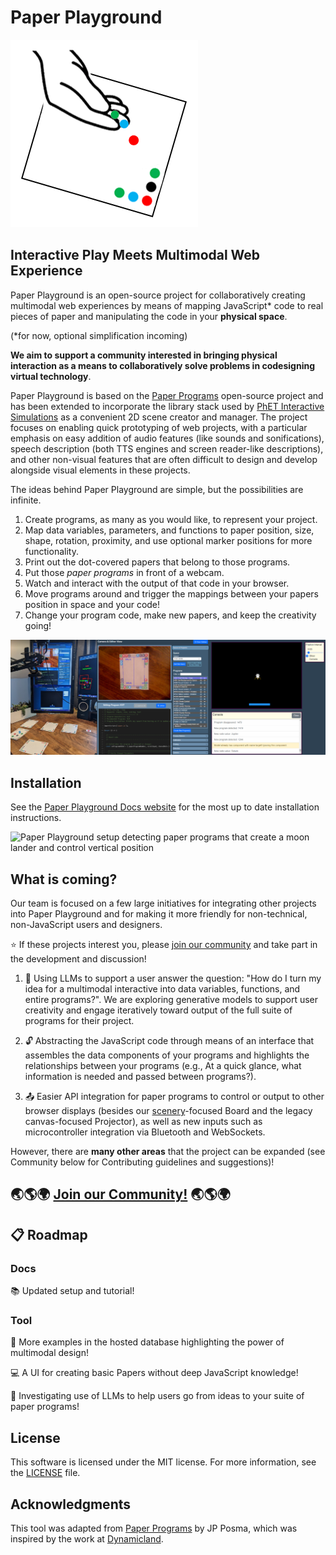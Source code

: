 # Paper Playground 

![logo](docs/assets/hand-with-dots.png)

## Interactive Play Meets Multimodal Web Experience

Paper Playground is an open-source project for collaboratively creating multimodal web experiences by means of mapping JavaScript* code to real pieces of paper and manipulating the code in your **physical space**.

(*for now, optional simplification incoming)

**We aim to support a community interested in bringing physical interaction as a means to collaboratively solve problems in codesigning virtual technology**.

Paper Playground is based on the [Paper Programs](https://paperprograms.org) open-source project and has been extended to incorporate the library stack used by [PhET Interactive Simulations](https://www.github.com/phetsims/community) as a convenient 2D scene creator and manager. The project focuses on enabling quick prototyping of web projects, with a particular emphasis on easy addition of audio features (like sounds and sonifications), speech description (both TTS engines and screen reader-like descriptions), and other non-visual features that are often difficult to design and develop alongside visual elements in these projects.

The ideas behind Paper Playground are simple, but the possibilities are infinite. 

1. Create programs, as many as you would like, to represent your project.
2. Map data variables, parameters, and functions to paper position, size, shape, rotation, proximity, and use optional marker positions for more functionality.
3. Print out the dot-covered papers that belong to those programs. 
4. Put those *paper programs* in front of a webcam. 
5. Watch and interact with the output of that code in your browser. 
6. Move programs around and trigger the mappings between your papers position in space and your code!
7. Change your program code, make new papers, and keep the creativity going!

![Paper Playground setup detecting paper programs that create a moon lander and control vertical thrust](/docs/assets/full-interface.png)

## Installation

See the [Paper Playground Docs website](https://phetsims.github.io/paper-land/setup/install/) for the most up to date installation instructions.

![Paper Playground setup detecting paper programs that create a moon lander and control vertical position](/www/web-assets/lunar-lander-craft.gif)

## What is coming?

Our team is focused on a few large initiatives for integrating other projects into Paper Playground and for making it more friendly for non-technical, non-JavaScript users and designers. 

⭐ If these projects interest you, please [join our community](https://phetsims.github.io/paper-land/community/) and take part in the development and discussion!

1. :robot: Using LLMs to support a user answer the question: "How do I turn my idea for a multimodal interactive into data variables, functions, and entire programs?". We are exploring generative models to support user creativity and engage iteratively toward output of the full suite of programs for their project.

2. :unlock: Abstracting the JavaScript code through means of an interface that assembles the data components of your programs and highlights the relationships between your programs (e.g., At a quick glance, what information is needed and passed between programs?).

3. :outbox_tray: Easier API integration for paper programs to control or output to other browser displays (besides our [scenery](https://github.com/phetsims/scenery)-focused Board and the legacy canvas-focused Projector), as well as new inputs such as microcontroller integration via Bluetooth and WebSockets.

However, there are **many other areas** that the project can be expanded (see Community below for Contributing guidelines and suggestions)!

## :earth_asia::earth_americas::earth_africa: [Join our Community!](https://phetsims.github.io/paper-land/community/) :earth_asia::earth_americas::earth_africa:

## :clipboard: Roadmap

### Docs
:books:  Updated setup and tutorial!

### Tool
:page_with_curl:  More examples in the hosted database highlighting the power of multimodal design!

:computer:  A UI for creating basic Papers without deep JavaScript knowledge!

:robot: Investigating use of LLMs to help users go from ideas to your suite of paper programs!

## License

This software is licensed under the MIT license. For more information, see the [LICENSE](https://github.com/phetsims/paper-land/blob/main/LICENSE) file.

## Acknowledgments

This tool was adapted from [Paper Programs](https://paperprograms.org/) by JP Posma, which was inspired by the work at [Dynamicland](https://dynamicland.org).
